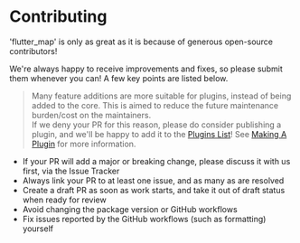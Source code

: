 # Contributing

'flutter_map' is only as great as it is because of generous open-source contributors!

We're always happy to receive improvements and fixes, so please submit them whenever you can! A few key points are listed below.

> Many feature additions are more suitable for plugins, instead of being added to the core. This is aimed to reduce the future maintenance burden/cost on the maintainers.  
If we deny your PR for this reason, please do consider publishing a plugin, and we'll be happy to add it to the [Plugins List](https://docs.fleaflet.dev/plugins/list)! See [Making A Plugin](https://docs.fleaflet.dev/plugins/making-a-plugin) for more information.

* If your PR will add a major or breaking change, please discuss it with us first, via the Issue Tracker
* Always link your PR to at least one issue, and as many as are resolved
* Create a draft PR as soon as work starts, and take it out of draft status when ready for review
* Avoid changing the package version or GitHub workflows
* Fix issues reported by the GitHub workflows (such as formatting) yourself
